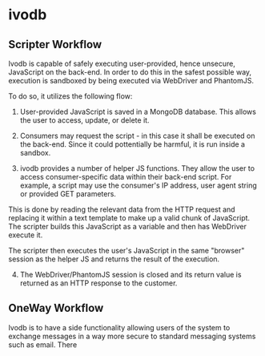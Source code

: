 # ivodb

## Scripter Workflow

Ivodb is capable of safely executing user-provided, hence unsecure, JavaScript on the back-end. In order to do this in the safest possible way, execution is sandboxed by being executed via WebDriver and PhantomJS.

To do so, it utilizes the following flow:

 1. User-provided JavaScript is saved in a MongoDB database. This allows the user to access, update, or delete it.

 2. Consumers may request the script - in this case it shall be executed on the back-end. Since it could pottentially be harmful, it is run inside a sandbox.

 3. ivodb provides a number of helper JS functions. They allow the user to access consumer-specific data within their back-end script. For example, a script may use the consumer's IP address, user agent string or provided GET parameters.

 This is done by reading the relevant data from the HTTP request and replacing it within a text template to make up a valid chunk of JavaScript. The scripter builds this JavaScript as a variable and then has WebDriver execute it.

 The scripter then executes the user's JavaScript in the same "browser" session as the helper JS and returns the result of the execution.

 4. The WebDriver/PhantomJS session is closed and its return value is returned as an HTTP response to the customer.

## OneWay Workflow

Ivodb is to have a side functionality allowing users of the system to exchange messages in a way more secure to standard messaging systems such as email. There 